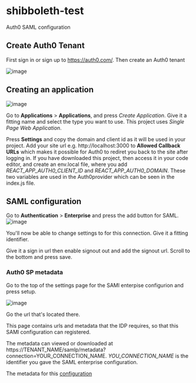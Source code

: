 # shibboleth-test
Auth0 SAML configuration


## Create Auth0 Tenant
First sign in or sign up to https://auth0.com/. Then create an Auth0 tenant


![image](https://user-images.githubusercontent.com/18439722/141102820-a6ac381d-7592-4769-ae07-cbb2b2739acb.png)


## Creating an application
![image](https://user-images.githubusercontent.com/18439722/141103619-851016e4-b155-43b9-970e-58053eda06af.png)


Go to **Applications** > **Applications**, and press *Create Application*. Give it a fitting name and select the type you want to use. This project uses *Single Page Web Application*. 


Press **Settings** and copy the domain and client id as it will be used in your project. Add your site url e.g. http://localhost:3000 to **Allowed Callback URLs** which makes it possible for Auth0 to rediret you back to the site after logging in. If you have downloaded this project, then access it in your code editor, and create an env.local file, where you add *REACT_APP_AUTH0_CLIENT_ID* and *REACT_APP_AUTH0_DOMAIN*. These two variables are used in the Auth0provider which can be seen in the index.js file.

## SAML configuration

Go to **Authentication** > **Enterprise** and press the add button for SAML.
![image](https://user-images.githubusercontent.com/18439722/141107503-91957e57-01d1-4720-bb5d-885a813ea281.png)

You'll now be able to change settings to for this connection. Give it a fitting identifier. 

Give it a sign in url then enable signout out and add the signout url. Scroll to the bottom and press save.

### Auth0 SP metadata
Go to the top of the settings page for the SAMl enterpise configurion and press setup.

![image](https://user-images.githubusercontent.com/18439722/141117620-7ed7cfcd-7c7f-467f-ac33-be06feb058b2.png)

Go the url that's located there.

This page contains urls and metadata that the IDP requires, so that this SAMl configuration can registered.

The metadata can viewed or downloaded at https://TENANT_NAME/samlp/metadata?connection=YOUR_CONNECTION_NAME. *YOU_CONNECTION_NAME* is the identifier you gave the SAML enterprise configuration.

The metadata for this  [configuration](https://shiboleth-test.eu.auth0.com/samlp/metadata?connection=Shibboleth-test)
